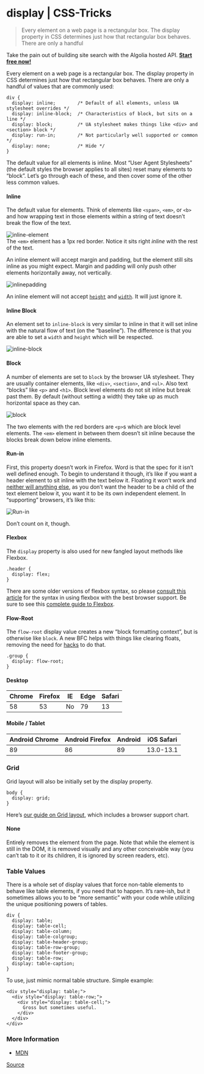 # display | CSS-Tricks

> Every element on a web page is a rectangular box. The display property in CSS determines just how that rectangular box behaves. There are only a handful

Take the pain out of building site search with the Algolia hosted API. **[Start free now!](https://srv.buysellads.com/ads/long/x/T6A3N7DTTTTTTT66YJJCTTTTTTTVXPSDKTTTTTTTL4MCVYTTTTTTTR7M5VBNBBPUCMZDVIPYC73H6KZZP3ACOW44VQPE)**

Every element on a web page is a rectangular box. The display property in CSS determines just how that rectangular box behaves. There are only a handful of values that are commonly used:

    div {
      display: inline;        /* Default of all elements, unless UA stylesheet overrides */
      display: inline-block;  /* Characteristics of block, but sits on a line */
      display: block;         /* UA stylesheet makes things like <div> and <section> block */
      display: run-in;        /* Not particularly well supported or common */
      display: none;          /* Hide */
    }

The default value for all elements is inline. Most “User Agent Stylesheets” (the default styles the browser applies to all sites) reset many elements to “block”. Let’s go through each of these, and then cover some of the other less common values.

#### Inline

The default value for elements. Think of elements like `<span>`, `<em>`, or `<b>` and how wrapping text in those elements within a string of text doesn’t break the flow of the text.

![](chrome-extension://css-tricks.com/wp-content/uploads/2011/09/inline-element.png "inline-element")  
The `<em>` element has a 1px red border. Notice it sits right _inline_ with the rest of the text.  

An inline element will accept margin and padding, but the element still sits inline as you might expect. Margin and padding will only push other elements horizontally away, not vertically.

![](chrome-extension://css-tricks.com/wp-content/uploads/2011/09/inlinepadding.png "inlinepadding")

An inline element will not accept [`height`](https://css-tricks.com/almanac/properties/h/height/) and [`width`](https://css-tricks.com/almanac/properties/w/width/). It will just ignore it.

#### Inline Block

An element set to `inline-block` is very similar to inline in that it will set inline with the natural flow of text (on the “baseline”). The difference is that you are able to set a `width` and `height` which will be respected.

![](chrome-extension://css-tricks.com/wp-content/uploads/2011/09/inline-block.png "inline-block")

#### Block

A number of elements are set to `block` by the browser UA stylesheet. They are usually container elements, like `<div>`, `<section>`, and `<ul>`. Also text “blocks” like `<p>` and `<h1>`. Block level elements do not sit inline but break past them. By default (without setting a width) they take up as much horizontal space as they can.

![](chrome-extension://css-tricks.com/wp-content/uploads/2011/09/block.png "block")

The two elements with the red borders are `<p>`s which are block level elements. The `<em>` element in between them doesn’t sit inline because the blocks break down below inline elements.

#### Run-in

First, this property doesn’t work in Firefox. Word is that the spec for it isn’t well defined enough. To begin to understand it though, it’s like if you want a header element to sit inline with the text below it. Floating it won’t work and [neither will anything else](https://css-tricks.com/run-in/), as you don’t want the header to be a child of the text element below it, you want it to be its own independent element. In “supporting” browsers, it’s like this:

![](chrome-extension://css-tricks.com/wp-content/uploads/2011/09/Run-in.png "Run-in")

Don’t count on it, though.

#### Flexbox

The `display` property is also used for new fangled layout methods like Flexbox.

    .header {
      display: flex;
    }

There are some older versions of flexbox syntax, so please [consult this article](https://css-tricks.com/using-flexbox/) for the syntax in using flexbox with the best browser support. Be sure to see this [complete guide to Flexbox](https://css-tricks.com/snippets/css/a-guide-to-flexbox/).

#### Flow-Root

The `flow-root` display value creates a new “block formatting context”, but is otherwise like `block`. A new BFC helps with things like clearing floats, removing the need for [hacks](https://css-tricks.com/snippets/css/clear-fix/) to do that.

    .group {
      display: flow-root;
    }

#### Desktop

| Chrome | Firefox | IE | Edge | Safari |
| --- | --- | --- | --- | --- |
| 58 | 53 | No | 79 | 13 |

#### Mobile / Tablet

| Android Chrome | Android Firefox | Android | iOS Safari |
| --- | --- | --- | --- |
| 89 | 86 | 89 | 13.0-13.1 |

### Grid

Grid layout will also be initially set by the display property.

    body {
      display: grid;
    }

Here’s [our guide on Grid layout](https://css-tricks.com/snippets/css/complete-guide-grid/), which includes a browser support chart.

#### None

Entirely removes the element from the page. Note that while the element is still in the DOM, it is removed visually and any other conceivable way (you can’t tab to it or its children, it is ignored by screen readers, etc).

### Table Values

There is a whole set of display values that force non-table elements to behave like table elements, if you need that to happen. It’s rare-ish, but it sometimes allows you to be “more semantic” with your code while utilizing the unique positioning powers of tables.

    div {
      display: table;
      display: table-cell;
      display: table-column;
      display: table-colgroup;
      display: table-header-group;
      display: table-row-group;
      display: table-footer-group;
      display: table-row;
      display: table-caption;
    }

To use, just mimic normal table structure. Simple example:

    <div style="display: table;">
      <div style="display: table-row;">
        <div style="display: table-cell;">
          Gross but sometimes useful.
        </div>
      </div>
    </div>

### More Information

*   [MDN](https://developer.mozilla.org/en/CSS/display)


[Source](https://css-tricks.com/almanac/properties/d/display/)